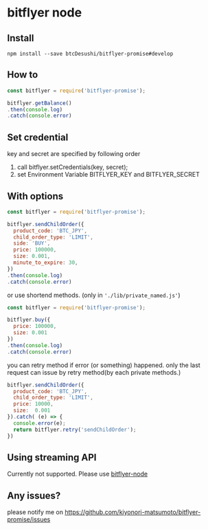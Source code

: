 # bitflyer node

## Install

```
npm install --save btcDesushi/bitflyer-promise#develop
```

## How to

```javascript
const bitflyer = require('bitflyer-promise');

bitflyer.getBalance()
.then(console.log)
.catch(console.error)
```

## Set credential
key and secret are specified by following order

1. call bitflyer.setCredentials(key, secret);
2. set Environment Variable BITFLYER_KEY and BITFLYER_SECRET

## With options
```javascript
const bitflyer = require('bitflyer-promise');

bitflyer.sendChildOrder({
  product_code: 'BTC_JPY',
  child_order_type: 'LIMIT',
  side: 'BUY',
  price: 100000,
  size: 0.001,
  minute_to_expire: 30,
})
.then(console.log)
.catch(console.error)
```

or use shortend methods. (only in `'./lib/private_named.js'`)
```javascript
const bitflyer = require('bitflyer-promise');

bitflyer.buy({
  price: 100000,
  size: 0.001
})
.then(console.log)
.catch(console.error)
```

you can retry method if error (or something) happened.
only the last request can issue by retry method(by each private methods.)
```javascript
bitflyer.sendChildOrder({
  product_code: 'BTC_JPY',
  child_order_type: 'LIMIT',
  price: 10000,
  size:  0.001
}).catch( (e) => {
  console.error(e);
  return bitflyer.retry('sendChildOrder');
})
```

## Using streaming API
Currently not supported.
Please use [bitflyer-node](https://www.npmjs.com/package/bitflyer-node)

## Any issues?
please notify me on https://github.com/kiyonori-matsumoto/bitflyer-promise/issues
